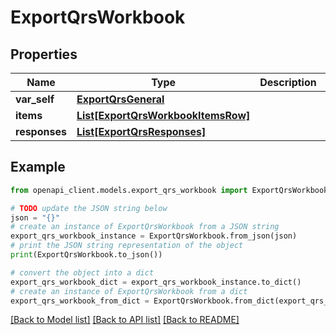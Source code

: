 # ExportQrsWorkbook


## Properties

Name | Type | Description | Notes
------------ | ------------- | ------------- | -------------
**var_self** | [**ExportQrsGeneral**](ExportQrsGeneral.md) |  | [optional] 
**items** | [**List[ExportQrsWorkbookItemsRow]**](ExportQrsWorkbookItemsRow.md) |  | [optional] 
**responses** | [**List[ExportQrsResponses]**](ExportQrsResponses.md) |  | [optional] 

## Example

```python
from openapi_client.models.export_qrs_workbook import ExportQrsWorkbook

# TODO update the JSON string below
json = "{}"
# create an instance of ExportQrsWorkbook from a JSON string
export_qrs_workbook_instance = ExportQrsWorkbook.from_json(json)
# print the JSON string representation of the object
print(ExportQrsWorkbook.to_json())

# convert the object into a dict
export_qrs_workbook_dict = export_qrs_workbook_instance.to_dict()
# create an instance of ExportQrsWorkbook from a dict
export_qrs_workbook_from_dict = ExportQrsWorkbook.from_dict(export_qrs_workbook_dict)
```
[[Back to Model list]](../README.md#documentation-for-models) [[Back to API list]](../README.md#documentation-for-api-endpoints) [[Back to README]](../README.md)



